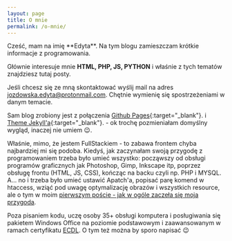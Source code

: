 ```yaml
---
layout: page
title: O mnie
permalink: /o-mnie/
---
```


<div class="avatar page-avatar">
  <a href="{{ site.baseurl }}{{ site.me }}" class="glightbox">
    <figure style="background-image: url('{{ site.baseurl }}{{ site.me }}');"></figure>
    </a>
</div>
Cześć, mam na imię **Edyta**. Na tym blogu zamieszczam krótkie informacje z programowania.

Głównie interesuje mnie **HTML, PHP, JS, PYTHON** i właśnie z tych tematów znajdziesz tutaj posty.

Jeśli chcesz się ze mną skontaktować wyślij mail na adres [jozdowska.edyta@protonmail.com](mailto:jozdowska.edyta@protonmail.com). Chętnie wymienię się spostrzeżeniami w danym temacie.

Sam blog zrobiony jest z połączenia [Github Pages](https://pages.github.com/){:target="_blank"}. i [Theme Jekyll'a](https://github.com/amitmerchant1990/reverie){:target="_blank"}. - ok trochę pozmieniałam domyślny wygląd, inaczej nie umiem :wink:. 

Właśnie, mimo, że jestem FullStackiem - to zabawa frontem chyba najbardziej mi się podoba. Kiedyś, jak zaczynałam swoją przygodę z programowaniem trzeba było umieć wszystko: począwszy od obsługi programów graficznych jak Photoshop, Gimp, Inkscape itp, poprzez obsługę frontu (HTML, JS, CSS), kończąc na backu czyli np. PHP i MYSQL. A... no i trzeba było umieć ustawić Apatch'a, popisać parę komend w htaccess, wziąć pod uwagę optymalizację obrazów i wszystkich resource, ale o tym w moim [pierwszym poście - jak w ogóle zaczeła się moja przygoda](../2019-10-11-poczatek-przygody).

Poza pisaniem kodu, uczę osoby 35+ obsługi komputera i posługiwania się pakietem Windows Office na poziomie podstawowym i zaawansowanym w ramach certyfikatu [ECDL](https://ecdl.pl/). O tym też można by sporo napisać :wink:


